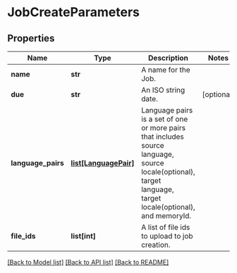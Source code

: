 # JobCreateParameters

## Properties
Name | Type | Description | Notes
------------ | ------------- | ------------- | -------------
**name** | **str** | A name for the Job. | 
**due** | **str** | An ISO string date. | [optional] 
**language_pairs** | [**list[LanguagePair]**](LanguagePair.md) | Language pairs is a set of one or more pairs that includes source language, source locale(optional), target language, target locale(optional), and memoryId. | 
**file_ids** | **list[int]** | A list of file ids to upload to job creation. | 

[[Back to Model list]](../README.md#documentation-for-models) [[Back to API list]](../README.md#documentation-for-api-endpoints) [[Back to README]](../README.md)


